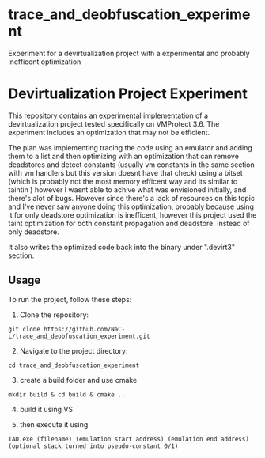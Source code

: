 # trace_and_deobfuscation_experiment
Experiment for a devirtualization project with a experimental and probably inefficent optimization


<h1>Devirtualization Project Experiment</h1>


This repository contains an experimental implementation of a devirtualization project tested specifically on VMProtect 3.6. The experiment includes an optimization that may not be efficient. 


The plan was implementing tracing the code using an emulator and adding them to a list and then optimizing with an optimization that can remove deadstores and detect constants (usually vm constants in the same section with vm handlers but this version doesnt have that check) using a bitset (which is probably not the most memory efficent way and its similar to taintin ) however I wasnt able to achive what was envisioned initially, and there's alot of bugs. 
However since there's a lack of resources on this topic and I've never saw anyone doing this optimization, probably because using it for only deadstore optimization is inefficent, however this project used the taint optimization for both constant propagation and deadstore. Instead of only deadstore.

It also writes the optimized code back into the binary under ".devirt3" section.


<h2>Usage</h2>
To run the project, follow these steps:

1. Clone the repository:


 ```git clone https://github.com/NaC-L/trace_and_deobfuscation_experiment.git```

2. Navigate to the project directory:


 ```cd trace_and_deobfuscation_experiment```

3. create a build folder and use cmake


 ```mkdir build & cd build & cmake .. ```

4. build it using VS

5. then execute it using


 ```TAD.exe (filename) (emulation start address) (emulation end address) (optional stack turned into pseudo-constant 0/1) ```
